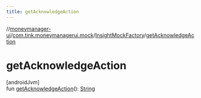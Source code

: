 ```yaml
---
title: getAcknowledgeAction
---
```

//[moneymanager-ui](../../../index.html)/[com.tink.moneymanagerui.mock](../index.html)/[InsightMockFactory](index.html)/[getAcknowledgeAction](get-acknowledge-action.html)



# getAcknowledgeAction



[androidJvm]\
fun [getAcknowledgeAction](get-acknowledge-action.html)(): [String](https://kotlinlang.org/api/latest/jvm/stdlib/kotlin/-string/index.html)





